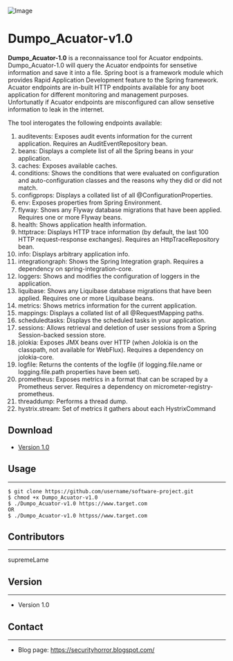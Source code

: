 ![Image](https://images.uncyclomedia.co/uncyclopedia/en/e/e2/Dumbo.GIF "icon")

Dumpo_Acuator-v1.0
======
**Dumpo_Acuator-1.0** is a reconnaissance tool for Acuator endpoints. Dumpo_Acuator-1.0 will query the Acuator endpoints for sensetive information and save it into a file. Spring boot is a framework module which provides Rapid Application Development feature to the Spring framework.  Acuator endpoints are in-built HTTP endpoints available for any boot application for different monitoring and management purposes. Unfortunatly if Acuator endpoints are misconfigured can allow sensetive information to leak in the internet. 

The tool interogates the following endpoints available:

1.  auditevents: Exposes audit events information for the current application. Requires an AuditEventRepository bean.
2.  beans:  Displays a complete list of all the Spring beans in your application.
3.  caches: Exposes available caches.
4.  conditions: Shows the conditions that were evaluated on configuration and auto-configuration classes and the reasons why they did or did not match.
5.  configprops:  Displays a collated list of all @ConfigurationProperties.
6.  env: Exposes properties from Spring Environment.
7.  flyway: Shows any Flyway database migrations that have been applied. Requires one or more Flyway beans.
8.  health: Shows application health information.
9.  httptrace: Displays HTTP trace information (by default, the last 100 HTTP request-response exchanges). Requires an HttpTraceRepository bean.
10. info: Displays arbitrary application info.
11. integrationgraph:  Shows the Spring Integration graph. Requires a dependency on spring-integration-core.
12. loggers: Shows and modifies the configuration of loggers in the application.
13. liquibase: Shows any Liquibase database migrations that have been applied. Requires one or more Liquibase beans.
14. metrics: Shows metrics information for the current application.
15. mappings: Displays a collated list of all @RequestMapping paths.
16. scheduledtasks: Displays the scheduled tasks in your application.
17. sessions: Allows retrieval and deletion of user sessions from a Spring Session-backed session store.
18. jolokia: Exposes JMX beans over HTTP (when Jolokia is on the classpath, not available for WebFlux). Requires a dependency on jolokia-core.
19. logfile: Returns the contents of the logfile (if logging.file.name or logging.file.path properties have been set). 
20. prometheus:  Exposes metrics in a format that can be scraped by a Prometheus server. Requires a dependency on micrometer-registry-prometheus.
21. threaddump:  Performs a thread dump.
22. hystrix.stream: Set of metrics it gathers about each HystrixCommand

## Download
* [Version 1.0](https://github.com/supremeLame/Dumpo_Acuator-.git)

## Usage
---
```
$ git clone https://github.com/username/software-project.git
$ chmod +x Dumpo_Acuator-v1.0
$ ./Dumpo_Acuator-v1.0 https://www.target.com
OR
$ ./Dumpo_Acuator-v1.0 httpss//www.target.com
```

## Contributors
---
supremeLame

## Version 
---

* Version 1.0

## Contact
---

* Blog page: https://securityhorror.blogspot.com/
